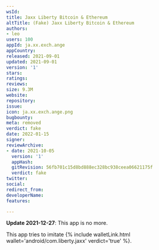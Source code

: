 ```yaml
---
wsId: 
title: Jaxx Liberty Bitcoin & Ethereum
altTitle: (Fake) Jaxx Liberty Bitcoin & Ethereum
authors:
- leo
users: 100
appId: ja.xx.exch.ange
appCountry: 
released: 2021-09-01
updated: 2021-09-01
version: '1'
stars: 
ratings: 
reviews: 
size: 9.3M
website: 
repository: 
issue: 
icon: ja.xx.exch.ange.png
bugbounty: 
meta: removed
verdict: fake
date: 2022-01-15
signer: 
reviewArchive:
- date: 2021-10-05
  version: '1'
  appHash: 
  gitRevision: 56fb701c15d8bd888ec328bc938ceea06621175f
  verdict: fake
twitter: 
social: 
redirect_from: 
developerName: 
features: 

---
```


**Update 2021-12-27**: This app is no more.

This app tries to imitate
{% include walletLink.html wallet='android/com.liberty.jaxx' verdict='true' %}.

